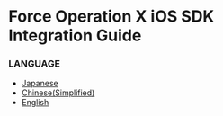 # Force Operation X iOS SDK Integration Guide

### LANGUAGE
* [Japanese](https://github.com/forceoperationx/public-fox-ios-sdk/blob/4.x-master/lang/ja/README.md)
* [Chinese(Simplified)](./lang/zh-cn/README.md)
* [English](./lang/en/README.md)
